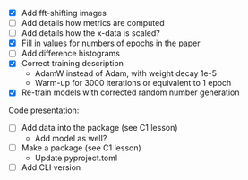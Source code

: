 - [x] Add fft-shifting images
- [ ] Add details how metrics are computed
- [ ] Add details how the x-data is scaled?
- [x] Fill in values for numbers of epochs in the paper
- [ ] Add difference histograms
- [x] Correct training description
    - AdamW instead of Adam, with weight decay 1e-5
    - Warm-up for 3000 iterations or equivalent to 1 epoch
- [x] Re-train models with corrected random number generation

Code presentation:
- [ ] Add data into the package (see C1 lesson)
    - Add model as well?
- [ ] Make a package (see C1 lesson)
    - Update pyproject.toml
- [ ] Add CLI version
